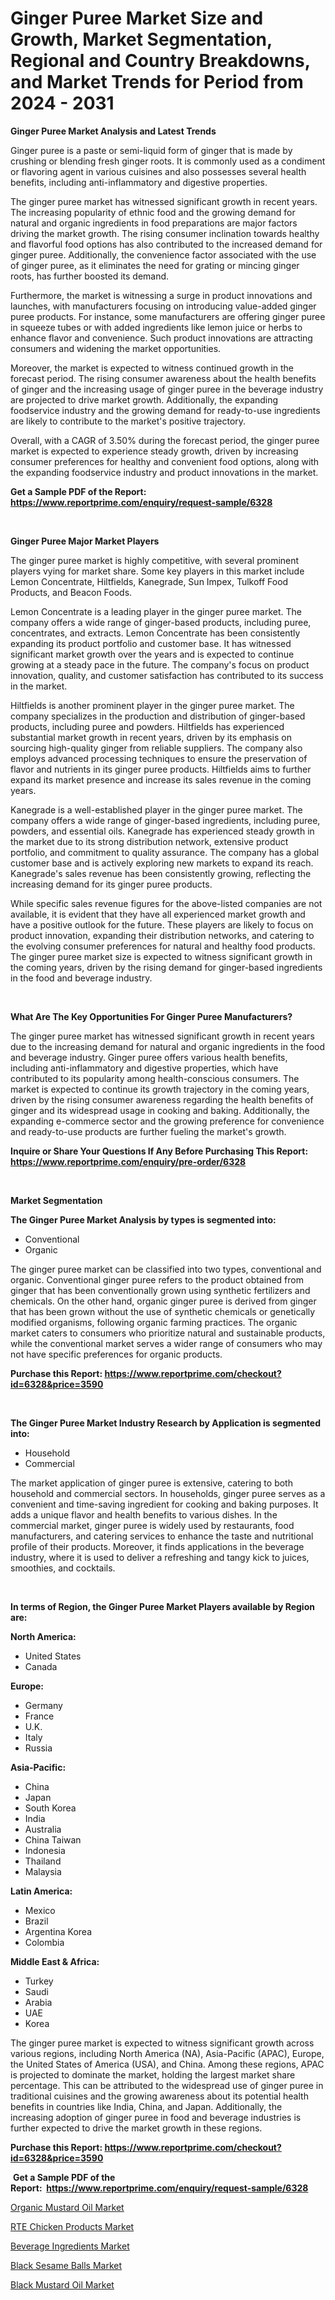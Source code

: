 <p><h1>Ginger Puree Market Size and Growth, Market Segmentation, Regional and Country Breakdowns, and Market Trends for Period from 2024 -  2031</h1></p><p><strong>Ginger Puree Market Analysis and Latest Trends</strong></p>
<p><p>Ginger puree is a paste or semi-liquid form of ginger that is made by crushing or blending fresh ginger roots. It is commonly used as a condiment or flavoring agent in various cuisines and also possesses several health benefits, including anti-inflammatory and digestive properties.</p><p>The ginger puree market has witnessed significant growth in recent years. The increasing popularity of ethnic food and the growing demand for natural and organic ingredients in food preparations are major factors driving the market growth. The rising consumer inclination towards healthy and flavorful food options has also contributed to the increased demand for ginger puree. Additionally, the convenience factor associated with the use of ginger puree, as it eliminates the need for grating or mincing ginger roots, has further boosted its demand.</p><p>Furthermore, the market is witnessing a surge in product innovations and launches, with manufacturers focusing on introducing value-added ginger puree products. For instance, some manufacturers are offering ginger puree in squeeze tubes or with added ingredients like lemon juice or herbs to enhance flavor and convenience. Such product innovations are attracting consumers and widening the market opportunities.</p><p>Moreover, the market is expected to witness continued growth in the forecast period. The rising consumer awareness about the health benefits of ginger and the increasing usage of ginger puree in the beverage industry are projected to drive market growth. Additionally, the expanding foodservice industry and the growing demand for ready-to-use ingredients are likely to contribute to the market's positive trajectory.</p><p>Overall, with a CAGR of 3.50% during the forecast period, the ginger puree market is expected to experience steady growth, driven by increasing consumer preferences for healthy and convenient food options, along with the expanding foodservice industry and product innovations in the market.</p></p>
<p><strong>Get a Sample PDF of the Report:&nbsp; <a href="https://www.reportprime.com/enquiry/request-sample/6328">https://www.reportprime.com/enquiry/request-sample/6328</a></strong></p>
<p>&nbsp;</p>
<p><strong>Ginger Puree Major Market Players</strong></p>
<p><p>The ginger puree market is highly competitive, with several prominent players vying for market share. Some key players in this market include Lemon Concentrate, Hiltfields, Kanegrade, Sun Impex, Tulkoff Food Products, and Beacon Foods.</p><p>Lemon Concentrate is a leading player in the ginger puree market. The company offers a wide range of ginger-based products, including puree, concentrates, and extracts. Lemon Concentrate has been consistently expanding its product portfolio and customer base. It has witnessed significant market growth over the years and is expected to continue growing at a steady pace in the future. The company's focus on product innovation, quality, and customer satisfaction has contributed to its success in the market.</p><p>Hiltfields is another prominent player in the ginger puree market. The company specializes in the production and distribution of ginger-based products, including puree and powders. Hiltfields has experienced substantial market growth in recent years, driven by its emphasis on sourcing high-quality ginger from reliable suppliers. The company also employs advanced processing techniques to ensure the preservation of flavor and nutrients in its ginger puree products. Hiltfields aims to further expand its market presence and increase its sales revenue in the coming years.</p><p>Kanegrade is a well-established player in the ginger puree market. The company offers a wide range of ginger-based ingredients, including puree, powders, and essential oils. Kanegrade has experienced steady growth in the market due to its strong distribution network, extensive product portfolio, and commitment to quality assurance. The company has a global customer base and is actively exploring new markets to expand its reach. Kanegrade's sales revenue has been consistently growing, reflecting the increasing demand for its ginger puree products.</p><p>While specific sales revenue figures for the above-listed companies are not available, it is evident that they have all experienced market growth and have a positive outlook for the future. These players are likely to focus on product innovation, expanding their distribution networks, and catering to the evolving consumer preferences for natural and healthy food products. The ginger puree market size is expected to witness significant growth in the coming years, driven by the rising demand for ginger-based ingredients in the food and beverage industry.</p></p>
<p>&nbsp;</p>
<p><strong>What Are The Key Opportunities For Ginger Puree Manufacturers?</strong></p>
<p><p>The ginger puree market has witnessed significant growth in recent years due to the increasing demand for natural and organic ingredients in the food and beverage industry. Ginger puree offers various health benefits, including anti-inflammatory and digestive properties, which have contributed to its popularity among health-conscious consumers. The market is expected to continue its growth trajectory in the coming years, driven by the rising consumer awareness regarding the health benefits of ginger and its widespread usage in cooking and baking. Additionally, the expanding e-commerce sector and the growing preference for convenience and ready-to-use products are further fueling the market's growth.</p></p>
<p><strong>Inquire or Share Your Questions If Any Before Purchasing This Report: <a href="https://www.reportprime.com/enquiry/pre-order/6328">https://www.reportprime.com/enquiry/pre-order/6328</a></strong></p>
<p>&nbsp;</p>
<p><strong>Market Segmentation</strong></p>
<p><strong>The Ginger Puree Market Analysis by types is segmented into:</strong></p>
<p><ul><li>Conventional</li><li>Organic</li></ul></p>
<p><p>The ginger puree market can be classified into two types, conventional and organic. Conventional ginger puree refers to the product obtained from ginger that has been conventionally grown using synthetic fertilizers and chemicals. On the other hand, organic ginger puree is derived from ginger that has been grown without the use of synthetic chemicals or genetically modified organisms, following organic farming practices. The organic market caters to consumers who prioritize natural and sustainable products, while the conventional market serves a wider range of consumers who may not have specific preferences for organic products.</p></p>
<p><strong>Purchase this Report:&nbsp;<a href="https://www.reportprime.com/checkout?id=6328&price=3590">https://www.reportprime.com/checkout?id=6328&price=3590</a></strong></p>
<p>&nbsp;</p>
<p><strong>The Ginger Puree Market Industry Research by Application is segmented into:</strong></p>
<p><ul><li>Household</li><li>Commercial</li></ul></p>
<p><p>The market application of ginger puree is extensive, catering to both household and commercial sectors. In households, ginger puree serves as a convenient and time-saving ingredient for cooking and baking purposes. It adds a unique flavor and health benefits to various dishes. In the commercial market, ginger puree is widely used by restaurants, food manufacturers, and catering services to enhance the taste and nutritional profile of their products. Moreover, it finds applications in the beverage industry, where it is used to deliver a refreshing and tangy kick to juices, smoothies, and cocktails.</p></p>
<p>&nbsp;</p>
<p><strong>In terms of Region, the Ginger Puree Market Players available by Region are:</strong></p>
<p>
    <p> <strong> North America: </strong>
        <ul>
            <li>United States</li>
            <li>Canada</li>
        </ul>
        </p> 
    <p> <strong> Europe: </strong>
        <ul>
            <li>Germany</li>
            <li>France</li>
            <li>U.K.</li>
            <li>Italy</li>
            <li>Russia</li>
        </ul>
        </p> 
    <p> <strong> Asia-Pacific: </strong>
        <ul>
            <li>China</li>
            <li>Japan</li>
            <li>South Korea</li>
            <li>India</li>
            <li>Australia</li>
            <li>China Taiwan</li>
            <li>Indonesia</li>
            <li>Thailand</li>
            <li>Malaysia</li>
        </ul>
        </p> 
    <p> <strong> Latin America: </strong>
        <ul>
            <li>Mexico</li>
            <li>Brazil</li>
            <li>Argentina Korea</li>
            <li>Colombia</li>
        </ul>
        </p> 
    <p> <strong> Middle East & Africa: </strong>
        <ul>
            <li>Turkey</li>
            <li>Saudi</li>
            <li>Arabia</li>
            <li>UAE</li>
            <li>Korea</li>
        </ul>
    </p>
    </p>
<p><p>The ginger puree market is expected to witness significant growth across various regions, including North America (NA), Asia-Pacific (APAC), Europe, the United States of America (USA), and China. Among these regions, APAC is projected to dominate the market, holding the largest market share percentage. This can be attributed to the widespread use of ginger puree in traditional cuisines and the growing awareness about its potential health benefits in countries like India, China, and Japan. Additionally, the increasing adoption of ginger puree in food and beverage industries is further expected to drive the market growth in these regions.</p></p>
<p><strong>Purchase this Report: <a href="https://www.reportprime.com/checkout?id=6328&price=3590">https://www.reportprime.com/checkout?id=6328&price=3590</a></strong></p>
<p>&nbsp;<strong>Get a Sample PDF of the Report:&nbsp;&nbsp;<a href="https://www.reportprime.com/enquiry/request-sample/6328">https://www.reportprime.com/enquiry/request-sample/6328</a></strong></p>
<p><strong></strong></p>
<p><p><a href="https://github.com/scarol104/Market-Research-Report-List-2/blob/main/organic-mustard-oil-market.md">Organic Mustard Oil Market</a></p><p><a href="https://github.com/deliacustodio40/Market-Research-Report-List-2/blob/main/rte-chicken-products-market.md">RTE Chicken Products Market</a></p><p><a href="https://github.com/ambrozg/Market-Research-Report-List-2/blob/main/beverage-ingredients-market.md">Beverage Ingredients Market</a></p><p><a href="https://github.com/maliyahmorrow6654/Market-Research-Report-List-2/blob/main/black-sesame-balls-market.md">Black Sesame Balls Market</a></p><p><a href="https://github.com/dzharov81/Market-Research-Report-List-2/blob/main/black-mustard-oil-market.md">Black Mustard Oil Market</a></p></p>